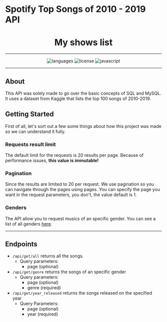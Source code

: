 # Spotify Top Songs of 2010 - 2019 API

<div align="center">

# My shows list
***
![languages](https://img.shields.io/github/languages/count/devEdu-web/spotify-top-songs)
![license](https://img.shields.io/badge/license-MIT-green)
![javascript](https://img.shields.io/github/languages/top/devEdu-web/spotify-top-songs)

</div>

***

## About
This API was solely made to go over the basic concepts of SQL and MySQL. It uses a dataset from Kaggle that lists the top 100 songs of 2010-2019.

## Getting Started
First of all, let's sort out a few some things about how this project was made so we can understand it fully. 

### Requests result limit
The default limit for the requests is 20 results per page. Because of performance issues, **this value is immutable!**

### Pagination
Since the results are limited to 20 per request. We use pagination so you can navigate through the pages using pages. You can specify the page you want in the request parameters, you don't, the value default is 1.

### Genders
The API allow you to request musics of an specific gender. You can see a list of all genders [here](./genders.md).

***

## Endpoints

* `/api/get/all` returns all the songs. 
  * Query parameters:
    * page (optional)
* `/api/get/genre` returns the songs of an specific gender
  * Query parameters:
    * page (optional)
    * genre (required)
* `/api/get/year_released` returns the songs released on the specified year
  * Query Parameters:
    * page (optional)
    * year (required)